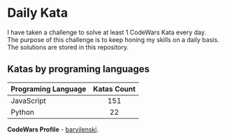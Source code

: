 # Daily Kata

I have taken a challenge to solve at least 1 CodeWars Kata every day.  
The purpose of this challenge is to keep honing my skills on a daily basis.  
The solutions are stored in this repository.

## Katas by programing languages

| Programing Language | Katas Count |
| ------------------- | :---------: |
| JavaScript          |         151 |
| Python              |          22 |


**CodeWars Profile** - [barvilenski](https://www.codewars.com/users/vbarv24).
